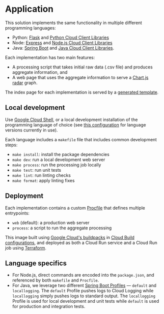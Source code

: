 # Application

This solution implements the same functionality in multiple different programming languages:

 * Python: [Flask](https://flask.palletsprojects.com/) and [Python Cloud Client Libraries](https://cloud.google.com/python/docs/reference)
 * Node: [Express](https://expressjs.com/) and [Node.js Cloud Client Libraries](https://cloud.google.com/nodejs/docs/reference)
 * Java: [Spring Boot](https://spring.io/projects/spring-boot) and  [Java Cloud Client Libraries](https://cloud.google.com/java/docs/reference).

Each implementation has two main features:

 * A processing script that takes initial raw data (.csv file) and produces aggregate information, and
 * A web page that uses the aggregate information to serve a [Chart.js radar](https://www.chartjs.org/docs/latest/charts/radar.html) graph.

The index page for each implementation is served by a [generated template](./templates/README.md).

## Local development

Use [Google Cloud Shell](https://cloud.google.com/shell), or a local development installation of the programming language of choice (see [this configuration](../.github/workflows/unit-test.yaml) for language versions currently in use).

Each language includes a `makefile` file that includes common development steps:

 * `make install`: install the package dependencies
 * `make dev`: run a local development web server
 * `make process`: run the processing job locally
 * `make test`: run unit tests
 * `make lint`: run linting checks
 * `make format`: apply linting fixes

## Deployment

Each implementation contains a custom [Procfile](https://devcenter.heroku.com/articles/procfile) that defines multiple entrypoints:

 * `web` (default): a production web server
 * `process`: a script to run the aggregate processing

This image built using [Google Cloud's buildpacks](https://cloud.google.com/docs/buildpacks/overview) in [Cloud Build configurations](../build/images.cloudbuild.yaml), and deployed as both a Cloud Run service and a Cloud Run job using [Terraform](../infra/).

## Language specifics

* For Node.js, direct commands are encoded into the `package.json`, and referenced by both `makefile` and `Procfile`.
* For Java, we leverage two different [Spring Boot Profiles](https://docs.spring.io/spring-boot/reference/features/profiles.html) — `default` and `locallogging`. The `default` Profile pushes logs to Cloud Logging while `locallogging` simply pushes logs to standard output. The `locallogging` Profile is used for local development and unit tests while `default` is used for production and integration tests.
